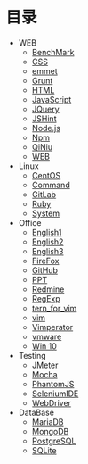# 目录

- WEB
  - [BenchMark](./web/benchmark.md)  
  - [CSS](./web/css.md)  
  - [emmet](./web/emmet.md)  
  - [Grunt](./web/grunt.md)  
  - [HTML](./web/html.md)  
  - [JavaScript](./web/javascript.md)  
  - [JQuery](./web/jquery.md)  
  - [JSHint](./web/jshint.md)  
  - [Node.js](./web/nodejs.md)  
  - [Npm](./web/npm.md)  
  - [QiNiu](./web/qiniu.md)  
  - [WEB](./web/web.md)  
- Linux
  - [CentOS](./linux/centOS.md)  
  - [Command](./linux/command.md)  
  - [GitLab](./linux/gitlab.md)  
  - [Ruby](./linux/ruby.md)  
  - [System](./linux/system.md)  
- Office
  - [English1](./office/english1.md)  
  - [English2](./office/english2.md)  
  - [English3](./office/english3.md)  
  - [FireFox](./office/firefox.md)  
  - [GitHub](./office/Github.md)  
  - [PPT](./office/PPT.md)  
  - [Redmine](./office/redmine.md)  
  - [RegExp](./office/regexp.md)  
  - [tern_for_vim](./office/tern_for_vim.md)  
  - [vim](./office/vim.md)  
  - [Vimperator](./office/vimperator.md)  
  - [vmware](./office/vmware.md)  
  - [Win 10](./office/win10.md)  
- Testing
  - [JMeter](./testing/JMeter.md)  
  - [Mocha](./testing/mocha.md)  
  - [PhantomJS](./testing/phantomjs.md)  
  - [SeleniumIDE](./testing/SeleniumIDE.md)  
  - [WebDriver](./testing/webdriver.md)  
- DataBase  
  - [MariaDB](database/mariadb.md)  
  - [MongoDB](./database/mongodb.md)  
  - [PostgreSQL](./database/postgresql.md)  
  - [SQLite](./database/sqlite.md)  

